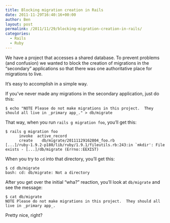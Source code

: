 ```yaml
---
title: Blocking migration creation in Rails
date: 2011-11-29T16:40:16+00:00
author: Ben
layout: post
permalink: /2011/11/29/blocking-migration-creation-in-rails/
categories:
  - Rails
  - Ruby
---
```

We have a project that accesses a shared database. To prevent problems (and confusion) we wanted to block the creation of migrations in the &#8220;secondary&#8221; applications so that there was one authoritative place for migrations to live.

It&#8217;s easy to accomplish in a simple way.

If you&#8217;ve never made any migrations in the secondary application, just do this:

```
$ echo "NOTE Please do not make migrations in this project.  They should all live in _primary app_." > db/migrate
```

That way, when you run `rails g migration foo`, you&#8217;ll get this:

```
$ rails g migration foo
      invoke  active_record
      create    db/migrate/20111129162804_foo.rb
[...]/ruby-1.9.2-p180/lib/ruby/1.9.1/fileutils.rb:243:in `mkdir': File exists - [...]/db/migrate (Errno::EEXIST)
```

When you try to `cd` into that directory, you&#8217;ll get this:

```
$ cd db/migrate
bash: cd: db/migrate: Not a directory
```

After you get over the initial &#8220;wha?&#8221; reaction, you&#8217;ll look at `db/migrate` and see the message:

```
$ cat db/migrate
NOTE Please do not make migrations in this project.  They should all live in _primary app_.
```

Pretty nice, right?

